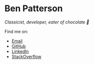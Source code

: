 # Ben Patterson
*Classicist, developer, eater of chocolate :chocolate_bar:*

Find me on:

- [Email](mailto:bmizepatterson@gmail.com)
- [GitHub](https://github.com/bmizepatterson)
- [LinkedIn](https://www.linkedin.com/in/bmizepatterson)
- [StackOverflow](https://stackoverflow.com/users/6894436/ben-patterson?tab=profile)

